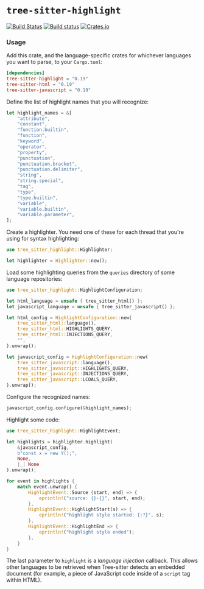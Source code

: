 # `tree-sitter-highlight`

[![Build Status](https://travis-ci.org/tree-sitter/tree-sitter.svg?branch=master)](https://travis-ci.org/tree-sitter/tree-sitter)
[![Build status](https://ci.appveyor.com/api/projects/status/vtmbd6i92e97l55w/branch/master?svg=true)](https://ci.appveyor.com/project/maxbrunsfeld/tree-sitter/branch/master)
[![Crates.io](https://img.shields.io/crates/v/tree-sitter-highlight.svg)](https://crates.io/crates/tree-sitter-highlight)

### Usage

Add this crate, and the language-specific crates for whichever languages you want to parse, to your `Cargo.toml`:

```toml
[dependencies]
tree-sitter-highlight = "0.19"
tree-sitter-html = "0.19"
tree-sitter-javascript = "0.19"
```

Define the list of highlight names that you will recognize:

```rust
let highlight_names = &[
    "attribute",
    "constant",
    "function.builtin",
    "function",
    "keyword",
    "operator",
    "property",
    "punctuation",
    "punctuation.bracket",
    "punctuation.delimiter",
    "string",
    "string.special",
    "tag",
    "type",
    "type.builtin",
    "variable",
    "variable.builtin",
    "variable.parameter",
];
```

Create a highlighter. You need one of these for each thread that you're using for syntax highlighting:

```rust
use tree_sitter_highlight::Highlighter;

let highlighter = Highlighter::new();
```

Load some highlighting queries from the `queries` directory of some language repositories:

```rust
use tree_sitter_highlight::HighlightConfiguration;

let html_language = unsafe { tree_sitter_html() };
let javascript_language = unsafe { tree_sitter_javascript() };

let html_config = HighlightConfiguration::new(
    tree_sitter_html::language(),
    tree_sitter_html::HIGHLIGHTS_QUERY,
    tree_sitter_html::INJECTIONS_QUERY,
    "",
).unwrap();

let javascript_config = HighlightConfiguration::new(
    tree_sitter_javascript::language(),
    tree_sitter_javascript::HIGHLIGHTS_QUERY,
    tree_sitter_javascript::INJECTIONS_QUERY,
    tree_sitter_javascript::LCOALS_QUERY,
).unwrap();
```

Configure the recognized names:

```rust
javascript_config.configure(&highlight_names);
```

Highlight some code:

```rust
use tree_sitter_highlight::HighlightEvent;

let highlights = highlighter.highlight(
    &javascript_config,
    b"const x = new Y();",
    None,
    |_| None
).unwrap();

for event in highlights {
    match event.unwrap() {
        HighlightEvent::Source {start, end} => {
            eprintln!("source: {}-{}", start, end);
        },
        HighlightEvent::HighlightStart(s) => {
            eprintln!("highlight style started: {:?}", s);
        },
        HighlightEvent::HighlightEnd => {
            eprintln!("highlight style ended");
        },
    }
}
```

The last parameter to `highlight` is a *language injection* callback. This allows other languages to be retrieved when Tree-sitter detects an embedded document (for example, a piece of JavaScript code inside of a `script` tag within HTML).
